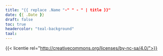 ```yaml
---
title: "{{ replace .Name "-" " - " | title }}"
date: {{ .Date }}
draft: false
toc: true
headercolor: "teal-background"
taal: 
---
```



{{< licentie rel="http://creativecommons.org/licenses/by-nc-sa/4.0/">}}
